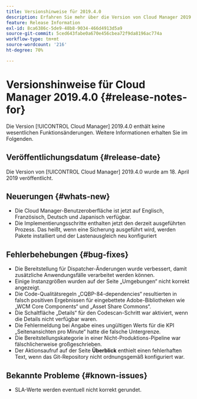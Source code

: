 ```yaml
---
title: Versionshinweise für 2019.4.0
description: Erfahren Sie mehr über die Version von Cloud Manager 2019.4.0.
feature: Release Information
exl-id: 8ca6386c-5de9-48b8-9034-466d4913d5a9
source-git-commit: 5ced643fabe0a670e456cbea72f9da8196ac774a
workflow-type: tm+mt
source-wordcount: '216'
ht-degree: 70%

---
```


# Versionshinweise für Cloud Manager 2019.4.0 {#release-notes-for}

Die Version [!UICONTROL Cloud Manager] 2019.4.0 enthält keine wesentlichen Funktionsänderungen. Weitere Informationen erhalten Sie im Folgenden.

## Veröffentlichungsdatum {#release-date}

Die Version von [!UICONTROL Cloud Manager] 2019.4.0 wurde am 18. April 2019 veröffentlicht.

## Neuerungen {#whats-new}

* Die Cloud Manager-Benutzeroberfläche ist jetzt auf Englisch, Französisch, Deutsch und Japanisch verfügbar.
* Die Implementierungsschritte enthalten jetzt den derzeit ausgeführten Prozess. Das heißt, wenn eine Sicherung ausgeführt wird, werden Pakete installiert und der Lastenausgleich neu konfiguriert

## Fehlerbehebungen {#bug-fixes}

* Die Bereitstellung für Dispatcher-Änderungen wurde verbessert, damit zusätzliche Anwendungsfälle verarbeitet werden können.
* Einige Instanzgrößen wurden auf der Seite „Umgebungen“ nicht korrekt angezeigt.
* Die Code-Qualitätsregeln „CQBP-84-dependencies“ resultierten in falsch positiven Ergebnissen für eingebettete Adobe-Bibliotheken wie „WCM Core Components“ und „Asset Share Commons“.
* Die Schaltfläche „Details“ für den Codescan-Schritt war aktiviert, wenn die Details nicht verfügbar waren.
* Die Fehlermeldung bei Angabe eines ungültigen Werts für die KPI „Seitenansichten pro Minute“ hatte die falsche Untergrenze.
* Die Bereitstellungskategorie in einer Nicht-Produktions-Pipeline war fälschlicherweise großgeschrieben.
* Der Aktionsaufruf auf der Seite **Überblick** enthielt einen fehlerhaften Text, wenn das Git-Repository nicht ordnungsgemäß konfiguriert war.

## Bekannte Probleme {#known-issues}

* SLA-Werte werden eventuell nicht korrekt gerundet.
